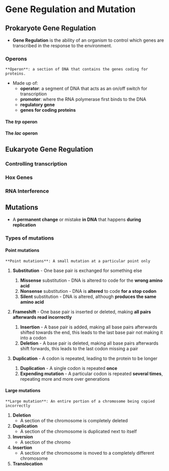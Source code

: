 # Gene Regulation and Mutation
## Prokaryote Gene Regulation
- **Gene Regulation** is the ability of an organism to control which genes are transcribed in the response to the environment.

### Operons
```ad-definition
**Operon**: a section of DNA that contains the genes coding for proteins.
```

- Made up of:
	- **operator**: a segment of DNA that acts as an on/off switch for transcription
	- **promoter**: where the RNA polymerase first binds to the DNA
	- **regulatory gene**
	- **genes for coding proteins**
#### The *trp* operon

#### The *lac* operon

## Eukaryote Gene Regulation
### Controlling transcription

### Hox Genes

### RNA Interference

## Mutations
- A **permanent change** or mistake **in DNA** that happens **during replication**

### Types of mutations
#### Point mutations

```ad-definition
**Point mutations**: A small mutation at a particular point only
```

1. **Substitution** - One base pair is exchanged for something else
	
	1. **Missense** substitution - DNA is altered to code for the **wrong amino acid**
	2. **Nonsense** substitution - DNA is **altered** to code **for a stop codon**
	3. **Silent** substitution - DNA is altered, although **produces the same amino acid**
		
2. **Frameshift** - One base pair is inserted or deleted, making **all pairs afterwards read incorrectly**
	
	1. **Insertion** - A base pair is added, making all base pairs afterwards shifted towards the end, this leads to the last base pair not making it into a codon
	2. **Deletion** - A base pair is deleted, making all base pairs afterwards shift forwards, this leads to the last codon missing a pair
		
3. **Duplication** - A codon is repeated, leading to the protein to be longer
	
	1. **Duplication** - A single codon is repeated **once**
	2. **Expending mutation** - A particular codon is repeated **several times**, repeating more and more over generations

#### Large mutations
```ad-definition
**Large mutation**: An entire portion of a chromosome being copied incorrectly
```

1. **Deletion**
	- A section of the chromosome is completely deleted
2. **Duplication**
	- A section of the chromosome is duplicated next to itself
3. **Inversion**
	- A section of the chromo
4. **Insertion**
	- A section of the chromosome is moved to a completely different chromosome
5. **Translocation**